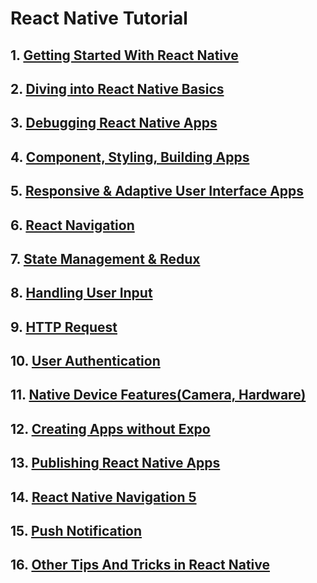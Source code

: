 # React Native Tutorial
## 1. [Getting Started With React Native](https://github.com/spdobest/ReactNativeWorld/blob/master/ReadMe/1.gettingStartedWithReact.md)  
## 2. [Diving into React Native Basics](https://github.com/spdobest/ReactNativeWorld/blob/master/ReadMe/2.divingIntoBasics.md)  
## 3. [Debugging React Native Apps](https://github.com/spdobest/ReactNativeWorld/blob/master/ReadMe/3.debuggingReactNativeApps.md)  
## 4. [Component, Styling, Building Apps](https://github.com/spdobest/ReactNativeWorld/blob/master/ReadMe/4.componentStylingBuildApp.md)  
## 5. [Responsive & Adaptive User Interface Apps](https://github.com/spdobest/ReactNativeWorld/blob/master/ReadMe/5.ResponsiveAndAdaptiveUI.md)  
## 6. [React Navigation](https://github.com/spdobest/ReactNativeWorld/blob/master/ReadMe/6.reactNativeNavigation.md)  
## 7. [State Management & Redux](https://github.com/spdobest/ReactNativeWorld/blob/master/ReadMe/7.stateManagementAndRedux.md)  
## 8. [Handling User Input](https://github.com/spdobest/ReactNativeWorld/blob/master/ReadMe/8.handlingUserInput.md)  
## 9. [HTTP Request](https://github.com/spdobest/ReactNativeWorld/blob/master/ReadMe/9.httpRequest)  
## 10. [User Authentication](https://github.com/spdobest/ReactNativeWorld/blob/master/ReadMe/10.userAuthentication.md)  
## 11. [Native Device Features(Camera, Hardware)](https://github.com/spdobest/ReactNativeWorld/blob/master/ReadMe/11.nativeDeviceFeatures.md)  
## 12. [Creating Apps without Expo](https://github.com/spdobest/ReactNativeWorld/blob/master/ReadMe/12.creatingAppsWithoutExpo.md)  
## 13. [Publishing React Native Apps](https://github.com/spdobest/ReactNativeWorld/blob/master/ReadMe/13.publishingReactNativeApps.md)  
## 14. [React Native Navigation 5](https://github.com/spdobest/ReactNativeWorld/blob/master/ReadMe/14.updatingToReactNavigation5.md)  
## 15. [Push Notification](https://github.com/spdobest/ReactNativeWorld/blob/master/ReadMe/15.pushNotification.md)  
## 16. [Other Tips And Tricks in React Native](https://github.com/spdobest/ReactNativeWorld/blob/master/ReadMe/16.otherTipsAndTricks.md)  


